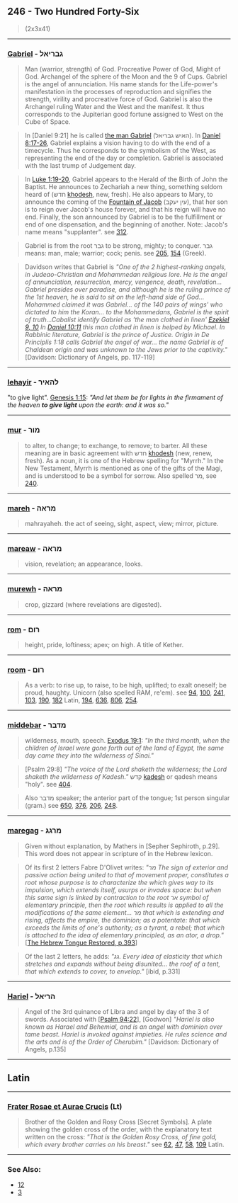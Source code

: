 ## 246 - Two Hundred Forty-Six
> (2x3x41)

---

### [Gabriel](/keys/GBRIAL) - גבריאל
> Man (warrior, strength) of God. Procreative Power of God, Might of God. Archangel of the sphere of the Moon and the 9 of Cups. Gabriel is the angel of annunciation. His name stands for the Life-power's manifestation in the processes of reproduction and signifies the strength, virility and procreative force of God. Gabriel is also the Archangel ruling Water and the West and the manifest. It thus corresponds to the Jupiterian good fortune assigned to West on the Cube of Space.

> In [Daniel 9:21] he is called [the man Gabriel](/keys/HAISh.GBRIAL) (האיש גבריאל). In [Daniel 8:17-26](https://www.biblegateway.com/passage/?search=daniel%208%3A17-26&version=WEB), Gabriel explains a vision having to do with the end of a timecycle. Thus he corresponds to the symbolism of the West, as representing the end of the day or completion. Gabriel is associated with the last trump of Judgement day.

> In [Luke 1:19-20](https://www.biblegateway.com/passage/?search=luke%201%3A19-20&version=WEB), Gabriel appears to the Herald of the Birth of John the Baptist. He announces to Zechariah a new thing, something seldom heard of (חדש [khodesh](/keys/ChDSh), new, fresh). He also appears to Mary, to announce the coming of the [Fountain of Jacob](/keys/OIN.IOQB) (עין יעקב), that her son is to reign over Jacob's house forever, and that his reign will have no end. Finally, the son announced by Gabriel is to be the fulfillment or end of one dispensation, and the beginning of another. Note: Jacob's name means "supplanter". see [312](312).

> Gabriel is from the root גבר to be strong, mighty; to conquer. גבר means: man, male; warrior; cock; penis. see [205](205), [154](154) (Greek).

> Davidson writes that Gabriel is *"One of the 2 highest-ranking angels, in Judeao-Christian and Mohammedan religious lore. He is the angel of annunciation, resurrection, mercy, vengence, death, revelation... Gabriel presides over paradise, and although he is the ruling prince of the 1st heaven, he is said to sit on the left-hand side of God... Mohammed claimed it was Gabriel... of the 140 pairs of wings' who dictated to him the Koran... to the Mohammedans, Gabriel is the spirit of truth...Cabalist identify Gabriel as 'the man clothed in linen' [Ezekiel 9, 10](https://www.biblegateway.com/passage/?search=Ezekiel+9%2C10&version=WEB) In [Daniel 10:11](http://biblehub.com/daniel/10-11.htm) this man clothed in linen is helped by Michael. In Rabbinic literature, Gabriel is the prince of Justice. Origin in De Principlis 1:18 calls Gabriel the angel of war... the name Gabriel is of Chaldean origin and was unknown to the Jews prior to the captivity."* [Davidson: Dictionary of Angels, pp. 117-119]

---

### [lehayir](/keys/LHAIR) - להאיר
"to give light". [Genesis 1:15](http://biblehub.com/genesis/1-15.htm): *"And let them be for lights in the firmament of the heaven **to give light** upon the earth: and it was so."*

---

### [mur](/keys/MVR) - מור
> to alter, to change; to exchange, to remove; to barter. All these meaning are in basic agreement with חדש [khodesh](/keys/ChDSh) (new, renew, fresh). As a noun, it is one of the Hebrew spelling for "Myrrh." In the New Testament, Myrrh is mentioned as one of the gifts of the Magi, and is understood to be a symbol for sorrow. Also spelled מר, see [240](240).

---

### [mareh](/keys/MRAH) - מראה
> mahrayaheh. the act of seeing, sight, aspect, view; mirror, picture.

---

### [mareaw](/keys/MRAH) - מראה
> vision, revelation; an appearance, looks.

---

### [murewh](/keys/MRAH) - מראה
> crop, gizzard (where revelations are digested).

---

### [rom](/keys/RVM) - רום
> height, pride, loftiness; apex; on high. A title of Kether.

---

### [room](/keys/RVM) - רום
> As a verb: to rise up, to raise, to be high, uplifted; to exalt oneself; be proud, haughty. Unicorn (also spelled RAM, re'em). see [94](94), [100](100), [241](241), [103](103), [190](190), [182](182) Latin, [194](194), [636](636), [806](806), [254](254).

---

### [middebar](/keys/MDBR) - מדבר
> wilderness, mouth, speech. [Exodus 19:1](http://biblehub.com/exodus/19-1.htm): *"In the third month, when the children of Israel were gone forth out of the land of Egypt, the same day came they into the wilderness of Sinai."*

> [Psalm 29:8] *"The voice of the Lord shaketh the wilderness; the Lord shaketh the wilderness of Kadesh."* קדש [kadesh](/keys/QDSh) or qadesh means "holy". see [404](404).

> Also מדבר speaker; the anterior part of the tongue; 1st person singular (gram.) see [650](650), [376](376), [206](206), [248](248).

---

### [maregag](/keys/MRGG) - מרגג
> Given without explanation, by Mathers in [Sepher Sephiroth, p.29]. This word does not appear in scripture of in the Hebrew lexicon.

> Of its first 2 letters Fabre D'Olivet writes: *"מר The sign of exterior and passive action being united to that of movement proper, constitutes a root whose purpose is to characterize the which gives way to its impulsion, which extends itself, usurps or invades space: but when this same sign is linked by contraction to the root אר symbol of elementary principle, then the root which results is applied to all the modifications of the same element... מר that which is extending and rising, affects the empire, the dominion; as a potentate: that which exceeds the limits of one's authority; as a tyrant, a rebel; that which is attached to the idea of elementary principled, as an ator, a drop."* [[The Hebrew Tongue Restored, p.393](https://archive.org/stream/hebraictongueres00fabriala#page/392)]

> Of the last 2 letters, he adds: *"גג. Every idea of elasticity that which stretches and expands without being disunited... the roof of a tent, that which extends to cover, to envelop."* [ibid, p.331]

---

### [Hariel](/keys/HRIAL) - הריאל
> Angel of the 3rd quinance of Libra and angel by day of the 3 of swords. Associated with [[Psalm 94:22](http://biblehub.com/psalms/94-22.htm)], [Godwon] *"Hariel is also known as Harael and Behemial, and is an angel with dominion over tame beast. Hariel is invoked against impieties. He rules science and the arts and is of the Order of Cherubim."* [Davidson: Dictionary of Angels, p.135]

---

## Latin

---

### [Frater Rosae et Aurae Crucis](/latin?word=Frater+Rosae+et+Aurae+Crucis) (Lt)
> Brother of the Golden and Rosy Cross [Secret Symbols]. A plate showing the golden cross of the order, with the explanatory text written on the cross: *"That is the Golden Rosy Cross, of fine gold, which every brother carries on his breast."* see [62](62), [47](47), [58](58), [109](109) Latin.

---

### See Also:

- [12](12)
- [3](3)
